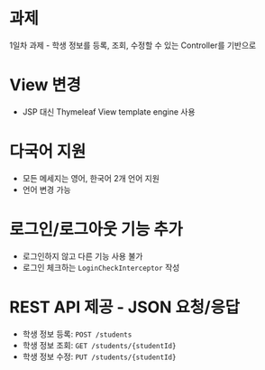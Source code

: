 # 과제
1일차 과제 - 학생 정보를 등록, 조회, 수정할 수 있는 Controller를 기반으로

# View 변경
- JSP 대신 Thymeleaf View template engine 사용

# 다국어 지원
- 모든 메세지는 영어, 한국어 2개 언어 지원
- 언어 변경 가능

# 로그인/로그아웃 기능 추가
- 로그인하지 않고 다른 기능 사용 불가
- 로그인 체크하는 `LoginCheckInterceptor` 작성

# REST API 제공 - JSON 요청/응답
- 학생 정보 등록: `POST /students`
- 학생 정보 조회: `GET /students/{studentId}`
- 학생 정보 수정: `PUT /students/{studentId}`

